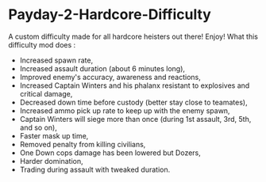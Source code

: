# Payday-2-Hardcore-Difficulty
A custom difficulty made for all hardcore heisters out there! Enjoy!
What this difficulty mod does :
- Increased spawn rate,
- Increased assault duration (about 6 minutes long),
- Improved enemy's accuracy, awareness and reactions,
- Increased Captain Winters and his phalanx resistant to explosives and critical damage,
- Decreased down time before custody (better stay close to teamates),
- Increased ammo pick up rate to keep up with the enemy spawn,
- Captain Winters will siege more than once (during 1st assault, 3rd, 5th, and so on),
- Faster mask up time,
- Removed penalty from killing civilians,
- One Down cops damage has been lowered but Dozers,
- Harder domination,
- Trading during assault with tweaked duration.
